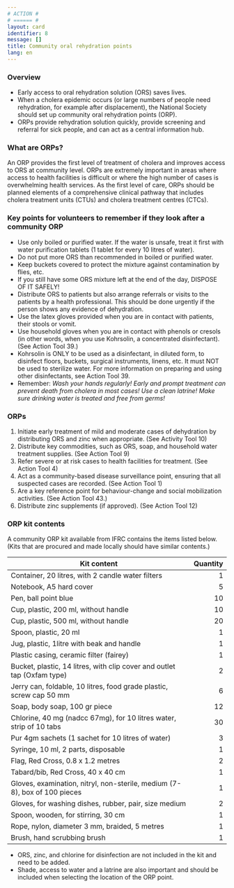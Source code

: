 ```yaml
---
# ACTION #
# ====== #
layout: card
identifier: 8
message: []
title: Community oral rehydration points
lang: en
---
```


### Overview

- Early access to oral rehydration solution (ORS) saves lives.
- When a cholera epidemic occurs (or large numbers of people need rehydration, for example after displacement), the National Society should set up community oral rehydration points (ORP).
- ORPs provide rehydration solution quickly, provide screening and referral for sick people, and can act as a central information hub.

### What are ORPs?  

An ORP provides the first level of treatment of cholera and improves access to ORS at community level. ORPs are extremely important in areas where access to health facilities is difficult or where the high number of cases is overwhelming health services. As the first level of care, ORPs should be planned elements of a comprehensive clinical pathway that includes cholera treatment units (CTUs) and cholera treatment centres (CTCs).

### Key points for volunteers to remember if they look after a community ORP

- Use only boiled or purified water. If the water is unsafe, treat it first with water purification tablets (1 tablet for every 10 litres of water).
-	Do not put more ORS than recommended in boiled or purified water.
-	Keep buckets covered to protect the mixture against contamination by flies, etc.
-	If you still have some ORS mixture left at the end of the day, DISPOSE OF IT SAFELY!
-	Distribute ORS to patients but also arrange referrals or visits to the patients by a health professional. This should be done urgently if the person shows any evidence of dehydration.
-	Use the latex gloves provided when you are in contact with patients, their stools or vomit.
-	Use household gloves when you are in contact with phenols or cresols (in other words, when you use Kohrsolin, a concentrated disinfectant). (See Action Tool 39.)
-	Kohrsolin is ONLY to be used as a disinfectant, in diluted form, to disinfect floors, buckets, surgical instruments, linens, etc. It must NOT be used to sterilize water. For more information on preparing and using other disinfectants, see Action Tool 39. 
-	Remember: *Wash your hands regularly! Early and prompt treatment can prevent death from cholera in most cases! Use a clean latrine! Make sure drinking water is treated and free from germs!* 

### ORPs

1.	Initiate early treatment of mild and moderate cases of dehydration by distributing ORS and zinc when appropriate. (See Activity Tool 10<a class="crosslink" href="{% render_depth %}{% render_link action|10 %}"><i class="fas fa-external-link-alt" aria-hidden="true"></i></a>)
2.	Distribute key commodities, such as ORS, soap, and household water treatment supplies. (See Action Tool 9<a class="crosslink" href="{% render_depth %}{% render_link action|10 %}"><i class="fas fa-external-link-alt" aria-hidden="true"></i></a>)
3.	Refer severe or at risk cases to health facilities for treatment. (See Action Tool 4<a class="crosslink" href="{% render_depth %}{% render_link action|4 %}"><i class="fas fa-external-link-alt" aria-hidden="true"></i></a>)
4.	Act as a community-based disease surveillance point, ensuring that all suspected cases are recorded. (See Action Tool 1<a class="crosslink" href="{% render_depth %}{% render_link action|1 %}"><i class="fas fa-external-link-alt" aria-hidden="true"></i></a>)
5.	Are a key reference point for behaviour-change and social mobilization activities. (See Action Tool 43.)
6.	Distribute zinc supplements (if approved). (See Action Tool 12<a class="crosslink" href="{% render_depth %}{% render_link action|12 %}"><i class="fas fa-external-link-alt" aria-hidden="true"></i></a>)

### ORP kit contents

A community ORP kit available from IFRC contains the items listed below. (Kits that are procured and made locally should have similar contents.)

| Kit content | Quantity |
|---|---:|
| Container, 20 litres, with 2 candle water filters | 1 |
| Notebook, A5 hard cover | 5 | 
| Pen, ball point blue | 10 | 
| Cup, plastic, 200 ml, without handle | 10 | 
| Cup, plastic, 500 ml, without handle | 20 | 
| Spoon, plastic, 20 ml | 1 | 
| Jug, plastic, 1litre with beak and handle | 1 | 
| Plastic casing, ceramic filter (fairey) | 1 | 
| Bucket, plastic, 14 litres, with clip cover and outlet tap (Oxfam type) | 2 | 
| Jerry can, foldable, 10 litres, food grade plastic, screw cap 50 mm | 6 | 
| Soap, body soap, 100 gr piece | 12 | 
| Chlorine, 40 mg (nadcc 67mg), for 10 litres water, strip of 10 tabs | 30 | 
| Pur 4gm sachets (1 sachet for 10 litres of water) | 3 | 
| Syringe, 10 ml, 2 parts, disposable | 1 | 
| Flag, Red Cross, 0.8 x 1.2 metres | 2 | 
| Tabard/bib, Red Cross, 40 x 40 cm | 1 | 
| Gloves, examination, nitryl, non-sterile, medium (7-8), box of 100 pieces | 1 | 
| Gloves, for washing dishes, rubber, pair, size medium | 2 | 
| Spoon, wooden, for stirring, 30 cm | 1 | 
| Rope, nylon, diameter 3 mm, braided, 5 metres | 1 | 
| Brush, hand scrubbing brush | 1 | 

- ORS, zinc, and chlorine for disinfection are not included in the kit and need to be added.
- Shade, access to water and a latrine are also important and should be included when selecting the location of the ORP point.
